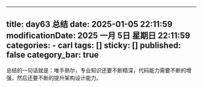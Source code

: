 
---
title: day63 总结
date: 2025-01-05 22:11:59
modificationDate: 2025 一月 5日 星期日 22:11:59
categories: 
	- carl
tags: []
sticky: []
published: false
category_bar: true
---


总结的一句话就是：唯手熟尔，专业知识还要不断精深，代码能力需要不断的增强，然后还要不断的提升架构设计能力。